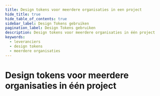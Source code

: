 ```yaml
---
title: Design tokens voor meerdere organisaties in een project
hide_title: true
hide_table_of_contents: true
sidebar_label: Design Tokens gebruiken
pagination_label: Design Tokens gebruiken
description: Design tokens voor meerdere organisaties in één project
keywords:
  - leveranciers
  - design tokens
  - meerdere organisaties
---
```


# Design tokens voor meerdere organisaties in één project
